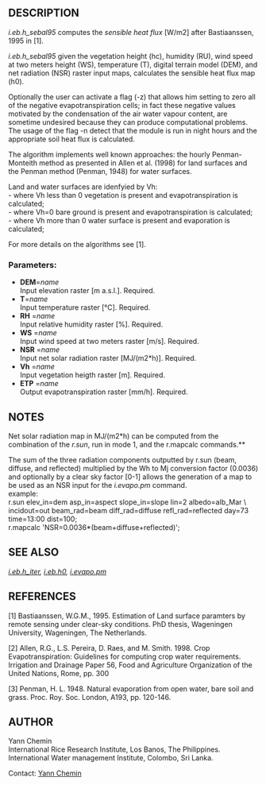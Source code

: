 ## DESCRIPTION

*i.eb.h\_sebal95* computes the *sensible heat flux* \[W/m2\] after
Bastiaanssen, 1995 in \[1\].

*i.eb.h\_sebal95* given the vegetation height (hc), humidity (RU), wind
speed at two meters height (WS), temperature (T), digital terrain model
(DEM), and net radiation (NSR) raster input maps, calculates the
sensible heat flux map (h0).

Optionally the user can activate a flag (-z) that allows him setting to
zero all of the negative evapotranspiration cells; in fact these
negative values motivated by the condensation of the air water vapour
content, are sometime undesired because they can produce computational
problems. The usage of the flag -n detect that the module is run in
night hours and the appropriate soil heat flux is calculated.

The algorithm implements well known approaches: the hourly
Penman-Monteith method as presented in Allen et al. (1998) for land
surfaces and the Penman method (Penman, 1948) for water surfaces.  

Land and water surfaces are idenfyied by Vh:  
\- where Vh less than 0 vegetation is present and evapotranspiration is
calculated;  
\- where Vh=0 bare ground is present and evapotranspiration is
calculated;  
\- where Vh more than 0 water surface is present and evaporation is
calculated;  

For more details on the algorithms see \[1\].

### Parameters:

  - **DEM**=*name*  
    Input elevation raster \[m a.s.l.\]. Required.
  - **T**=*name*  
    Input temperature raster \[°C\]. Required.
  - **RH** =*name*  
    Input relative humidity raster \[%\]. Required.
  - **WS** =*name*  
    Input wind speed at two meters raster \[m/s\]. Required.
  - **NSR** =*name*  
    Input net solar radiation raster \[MJ/(m2\*h)\]. Required.
  - **Vh** =*name*  
    Input vegetation heigth raster \[m\]. Required.
  - **ETP** =*name*  
    Output evapotranspiration raster \[mm/h\]. Required.

## NOTES

Net solar radiation map in MJ/(m2\*h) can be computed from the
combination of the *r.sun*, run in mode 1, and the r.mapcalc commands.**

The sum of the three radiation components outputted by r.sun (beam,
diffuse, and reflected) multiplied by the Wh to Mj conversion factor
(0.0036) and optionally by a clear sky factor \[0-1\] allows the
generation of a map to be used as an NSR input for the *i.evapo.pm*
command.  
example:  
r.sun elev\_in=dem asp\_in=aspect slope\_in=slope lin=2 albedo=alb\_Mar
\\ incidout=out beam\_rad=beam diff\_rad=diffuse refl\_rad=reflected
day=73 time=13:00 dist=100;  
r.mapcalc 'NSR=0.0036\*(beam+diffuse+reflected)';

## SEE ALSO

*[i.eb.h\_iter](i.eb.h_iter.md), [i.eb.h0](i.eb.h0.md),
[i.evapo.pm](i.evapo.pm.md)*

## REFERENCES

\[1\] Bastiaanssen, W.G.M., 1995. Estimation of Land surface paramters
by remote sensing under clear-sky conditions. PhD thesis, Wageningen
University, Wageningen, The Netherlands.

\[2\] Allen, R.G., L.S. Pereira, D. Raes, and M. Smith. 1998. Crop
Evapotranspiration: Guidelines for computing crop water requirements.
Irrigation and Drainage Paper 56, Food and Agriculture Organization of
the United Nations, Rome, pp. 300

\[3\] Penman, H. L. 1948. Natural evaporation from open water, bare soil
and grass. Proc. Roy. Soc. London, A193, pp. 120-146.

## AUTHOR

Yann Chemin  
International Rice Research Institute, Los Banos, The Philippines.  
International Water management Institute, Colombo, Sri Lanka.

Contact: [Yann Chemin](mailto:y.chemin@cgiar.org)
